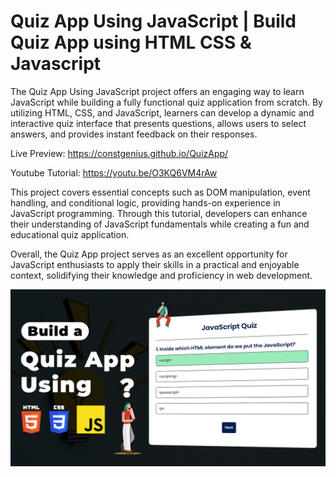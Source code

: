 # Quiz App Using JavaScript | Build Quiz App using HTML CSS & Javascript

The Quiz App Using JavaScript project offers an engaging way to learn JavaScript while building a fully functional quiz application from scratch. By utilizing HTML, CSS, and JavaScript, learners can develop a dynamic and interactive quiz interface that presents questions, allows users to select answers, and provides instant feedback on their responses.

Live Preview: https://constgenius.github.io/QuizApp/

Youtube Tutorial: https://youtu.be/O3KQ6VM4rAw

This project covers essential concepts such as DOM manipulation, event handling, and conditional logic, providing hands-on experience in JavaScript programming. Through this tutorial, developers can enhance their understanding of JavaScript fundamentals while creating a fun and educational quiz application.

Overall, the Quiz App project serves as an excellent opportunity for JavaScript enthusiasts to apply their skills in a practical and enjoyable context, solidifying their knowledge and proficiency in web development.

![Quiz App](QuizApp.png)
